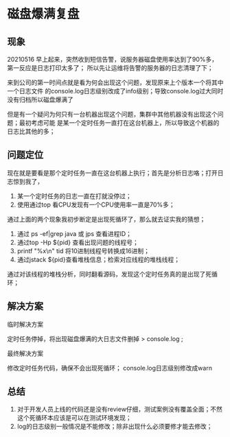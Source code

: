 # 磁盘爆满复盘

## 现象
  20210516 早上起来，突然收到短信告警，说服务器磁盘使用率达到了90%多，第一反应是日志打印太多了；
  所以先让运维将告警的服务器的日志清理了下；

  来到公司的第一时间点就是看为何会出现这个问题，发现原来上个版本一个将其中一个日志文件
  的console.log日志级别改成了info级别；导致console.log过大同时没有归档所以磁盘爆满了

  但是有一个疑问为何只有一台机器出现这个问题，集群中其他机器没有出现这个问题；最初考虑可能
  是某一个定时任务一直打在这台机器上，所以导致这个机器的日志比其他的多；

## 问题定位 
  现在就是要看是那个定时任务一直在这台机器上执行；首先是分析日志咯；打开日志惊到我了，

  1. 某一个定时任务的日志一直在打就没停过；
  2. 使用通过top 看CPU发现有一个CPU使用率一直是70%多；

  通过上面的两个现象我初步断定是出现死循环了，那么就去证实我的猜想；
  1. 通过 ps -ef|grep java 或  jps 查看进程ID；
  2. 通过top -Hp ${pid} 查看出现问题的线程号；
  3. printf "%x\n" tid 将10进制线程号转换成16进制； 
  4. 通过jstack ${pid}查看堆栈信息；检索对应线程的堆栈线程；


  通过对该线程的堆栈分析，同时翻看源码，发现这个定时任务真的是出现了死循环；

## 解决方案
  临时解决方案

  定时任务停掉，将出现磁盘爆满的大日志文件删掉 > console.log  ;

  最终解决方案

  修改定时任务代码，确保不会出现死循环；
  console.log日志级别修改成warn

## 总结

 1. 对于开发人员上线的代码还是没有review仔细，测试案例没有覆盖全面；不然这个死循环本应该是可以在测试环境发现；
 2. log的日志级别一般情况是不能修改；除非出现什么必须要修才能去修改；

